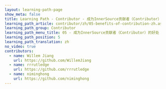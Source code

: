 ```yaml
---
layout: learning-path-page
show_meta: false
title: Learning Path - Contributor - 成为InnerSource贡献者（Contributor）的好处
learning_path_article: contributor/zh/05-benefits-of-contribution-zh.asciidoc
learning_path_group: Contributor
learning_path_menu_title: 05 - 成为InnerSource贡献者（Contributor）的好处
learning_path_position: 5
learning_path_translation: zh
no_video: true
contributors:
  - name: Willem Jiang
    url: https://github.com/WillemJiang
  - name: rrrutledge
    url: https://github.com/rrrutledge
  - name: niminghong
    url: https://github.com/niminghong
---
```

<!--- This file autogenerated from https://github.com/InnerSourceCommons/InnerSourceLearningPath/blob/master/scripts -->